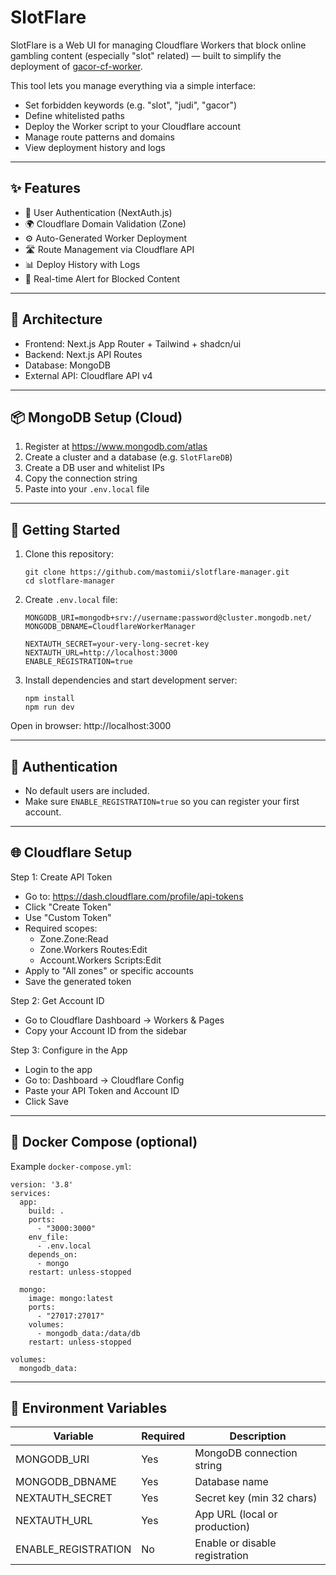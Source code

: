 SlotFlare
=========

SlotFlare is a Web UI for managing Cloudflare Workers that block online gambling content (especially "slot" related) — built to simplify the deployment of [gacor-cf-worker](https://github.com/mastomii/gacor-cf-worker).

This tool lets you manage everything via a simple interface:
- Set forbidden keywords (e.g. "slot", "judi", "gacor")
- Define whitelisted paths
- Deploy the Worker script to your Cloudflare account
- Manage route patterns and domains
- View deployment history and logs

-------------------------
✨ Features
-------------------------

- 🔐 User Authentication (NextAuth.js)
- 🌍 Cloudflare Domain Validation (Zone)
- ⚙️ Auto-Generated Worker Deployment
- 🛣️ Route Management via Cloudflare API
- 📊 Deploy History with Logs
- 🚨 Real-time Alert for Blocked Content

-------------------------
🧠 Architecture
-------------------------

- Frontend: Next.js App Router + Tailwind + shadcn/ui
- Backend: Next.js API Routes
- Database: MongoDB
- External API: Cloudflare API v4

-------------------------
📦 MongoDB Setup (Cloud)
-------------------------

1. Register at https://www.mongodb.com/atlas
2. Create a cluster and a database (e.g. `SlotFlareDB`)
3. Create a DB user and whitelist IPs
4. Copy the connection string
5. Paste into your `.env.local` file

-------------------------
🚀 Getting Started
-------------------------

1. Clone this repository:
   ```
   git clone https://github.com/mastomii/slotflare-manager.git
   cd slotflare-manager
   ```

2. Create `.env.local` file:
   ```
   MONGODB_URI=mongodb+srv://username:password@cluster.mongodb.net/
   MONGODB_DBNAME=CloudflareWorkerManager

   NEXTAUTH_SECRET=your-very-long-secret-key
   NEXTAUTH_URL=http://localhost:3000
   ENABLE_REGISTRATION=true
   ```

3. Install dependencies and start development server:
   ```
   npm install
   npm run dev
   ```

Open in browser: http://localhost:3000

-------------------------
🔐 Authentication
-------------------------

- No default users are included.
- Make sure `ENABLE_REGISTRATION=true` so you can register your first account.

-------------------------
🌐 Cloudflare Setup
-------------------------

Step 1: Create API Token
- Go to: https://dash.cloudflare.com/profile/api-tokens
- Click "Create Token"
- Use "Custom Token"
- Required scopes:
    - Zone.Zone:Read
    - Zone.Workers Routes:Edit
    - Account.Workers Scripts:Edit
- Apply to "All zones" or specific accounts
- Save the generated token

Step 2: Get Account ID
- Go to Cloudflare Dashboard → Workers & Pages
- Copy your Account ID from the sidebar

Step 3: Configure in the App
- Login to the app
- Go to: Dashboard → Cloudflare Config
- Paste your API Token and Account ID
- Click Save

-------------------------
🐳 Docker Compose (optional)
-------------------------

Example `docker-compose.yml`:
```
version: '3.8'
services:
  app:
    build: .
    ports:
      - "3000:3000"
    env_file:
      - .env.local
    depends_on:
      - mongo
    restart: unless-stopped

  mongo:
    image: mongo:latest
    ports:
      - "27017:27017"
    volumes:
      - mongodb_data:/data/db
    restart: unless-stopped

volumes:
  mongodb_data:
```

-------------------------
📝 Environment Variables
-------------------------

Variable              | Required | Description
---------------------|----------|-----------------------------
MONGODB_URI           | Yes      | MongoDB connection string
MONGODB_DBNAME        | Yes      | Database name
NEXTAUTH_SECRET       | Yes      | Secret key (min 32 chars)
NEXTAUTH_URL          | Yes      | App URL (local or production)
ENABLE_REGISTRATION   | No       | Enable or disable registration